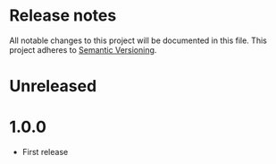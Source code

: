 # Release notes
All notable changes to this project will be documented in this file.
This project adheres to [Semantic Versioning](http://semver.org/).

# Unreleased

# 1.0.0

- First release

